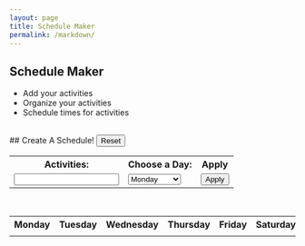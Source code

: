 ```yaml
---
layout: page
title: Schedule Maker
permalink: /markdown/
---
```

## Schedule Maker
  - Add your activities
  - Organize your activities
  - Schedule times for activities
<br>
## Create A Schedule!


<table width="500px">
  <tr>
    <th><label for="input">Activities:</label></th>
    <th><label for="week">Choose a Day:</label></th>
    <button onclick="Reset()">Reset</button>
    <th>Apply</th>
  </tr>
  <tr>
    <td><input id="input"></td>
    <td>
      <select name="week" id="week">
        <option>Monday</option>
        <option>Tuesday</option>
        <option>Wednesday</option>
        <option>Thursday</option>
        <option>Friday</option>
        <option>Saturday</option>
        <option>Sunday</option>
      </select>
    </td>
    <td><button onclick="Add()">Apply</button></td>
  </tr>
</table>
<br>

<table>
  <tr>
    <th>Monday</th>
    <th>Tuesday</th>
    <th>Wednesday</th>
    <th>Thursday</th>
    <th>Friday</th>
    <th>Saturday</th>
    <th>Sunday</th>
  </tr>
    <tr>
    <td><div id="monday"></div></td>
    <td><div id="tuesday"></div></td>
    <td><div id="wednesday"></div></td>
    <td><div id="thursday"></div></td>
    <td><div id="friday"></div></td>
    <td><div id="saturday"></div></td>
    <td><div id="sunday"></div></td>
  </tr>
</table>
<br>

<script>
  function Add(){
    var input = document.getElementById("input").value;
    var week = document.getElementById("week").value;
    var day = document.getElementById(week.toLowerCase());
    day.innerHTML = day.innerHTML + "<br>" + input;
    
    // Save the data to local storage
    localStorage.setItem(week, day.innerHTML);
  }
  
  // Load data from local storage on page load
  window.onload = function() {
    document.getElementById("monday").innerHTML = localStorage.getItem("Monday") || "";
    document.getElementById("tuesday").innerHTML = localStorage.getItem("Tuesday") || "";
    document.getElementById("wednesday").innerHTML = localStorage.getItem("Wednesday") || "";
    document.getElementById("thursday").innerHTML = localStorage.getItem("Thursday") || "";
    document.getElementById("friday").innerHTML = localStorage.getItem("Friday") || "";
    document.getElementById("saturday").innerHTML = localStorage.getItem("Saturday") || "";
    document.getElementById("sunday").innerHTML = localStorage.getItem("Sunday") || "";

}


</script>

